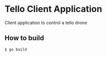# Tello Client Application
Client application to control a tello drone

## How to build
`$ go build`
